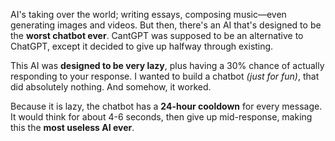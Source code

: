 AI's taking over the world; writing essays, composing music—even generating images and videos. But then, there's an AI that's designed to be the **worst chatbot ever**. CantGPT was supposed to be an alternative to ChatGPT, except it decided to give up halfway through existing.

This AI was **designed to be very lazy**, plus having a 30% chance of actually responding to your response. I wanted to build a chatbot _(just for fun)_, that did absolutely nothing. And somehow, it worked.

Because it is lazy, the chatbot has a **24-hour cooldown** for every message. It would think for about 4-6 seconds, then give up mid-response, making this the **most useless AI ever**.
